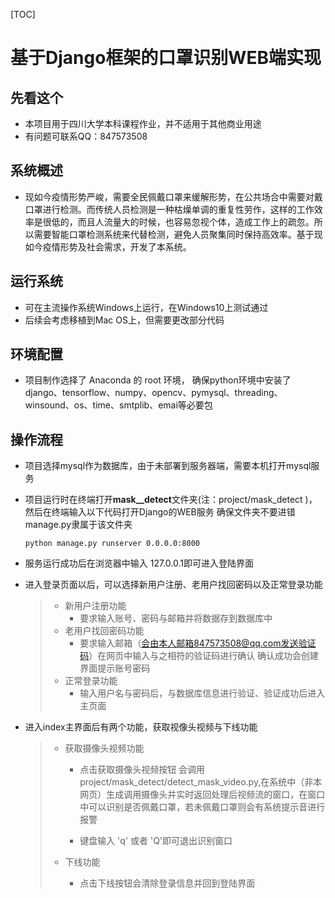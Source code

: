 [TOC]

# 基于Django框架的口罩识别WEB端实现

## 先看这个

- 本项目用于四川大学本科课程作业，并不适用于其他商业用途
- 有问题可联系QQ：847573508

## 系统概述

- 现如今疫情形势严峻，需要全民佩戴口罩来缓解形势，在公共场合中需要对戴口罩进行检测。而传统人员检测是一种枯燥单调的重复性劳作，这样的工作效率是很低的，而且人流量大的时候，也容易忽视个体，造成工作上的疏忽。所以需要智能口罩检测系统来代替检测，避免人员聚集同时保持高效率。基于现如今疫情形势及社会需求，开发了本系统。



## 运行系统

- 可在主流操作系统Windows上运行，在Windows10上测试通过
- 后续会考虑移植到Mac OS上，但需要更改部分代码



## 环境配置

- 项目制作选择了 Anaconda 的 root 环境， 确保python环境中安装了django、tensorflow、numpy、opencv、pymysql、threading、winsound、os、time、smtplib、emai等必要包



## 操作流程

- 项目选择mysql作为数据库，由于未部署到服务器端，需要本机打开mysql服务

- 项目运行时在终端打开**mask__detect**文件夹(注：project/mask_detect )，然后在终端输入以下代码打开Django的WEB服务 确保文件夹不要进错 manage.py隶属于该文件夹

  ``` 
  python manage.py runserver 0.0.0.0:8000
  ```

- 服务运行成功后在浏览器中输入 127.0.0.1即可进入登陆界面

- 进入登录页面以后，可以选择新用户注册、老用户找回密码以及正常登录功能

  > - 新用户注册功能
  >   - 要求输入账号、密码与邮箱并将数据存到数据库中
  > - 老用户找回密码功能
  >   - 要求输入邮箱（会由本人邮箱847573508@qq.com发送验证码）在网页中输入与之相符的验证码进行确认 确认成功会创建界面提示账号密码
  > - 正常登录功能
  >   - 输入用户名与密码后，与数据库信息进行验证、验证成功后进入主页面

- 进入index主界面后有两个功能，获取视像头视频与下线功能

  > - 获取摄像头视频功能
  >
  >   - 点击获取摄像头视频按钮 会调用 project/mask_detect/detect_mask_video.py,在系统中（非本网页）生成调用摄像头并实时返回处理后视频流的窗口，在窗口中可以识别是否佩戴口罩，若未佩戴口罩则会有系统提示音进行报警
  >
  >   - 键盘输入 'q' 或者 'Q'即可退出识别窗口
  >
  > - 下线功能
  >
  >   - 点击下线按钮会清除登录信息并回到登陆界面

  